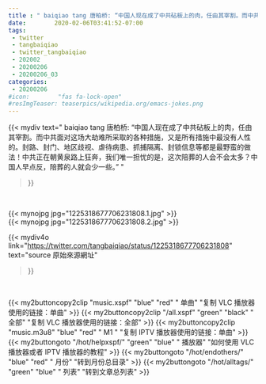 ```yaml
---
title : " baiqiao tang 唐柏桥: “中国人现在成了中共砧板上的肉，任由其宰割。而中共面对这场大劫难所采取的各种措施，又是所有措施中最没有人性的。封路、封门、地区歧视、虐待病患、抓捕隔离、封锁信息等都是最野蛮的做法！中共正在朝黄泉路上狂奔，我们唯一担忧的是，这次陪葬的人会不会太多？中国人早点反，陪葬的人就会少一些。”  "
date:        2020-02-06T03:41:52-07:00
tags:
 - twitter
 - tangbaiqiao
 - twitter_tangbaiqiao
 - 202002
 - 20200206
 - 20200206_03
categories:
 - 20200206
#icon:        "fas fa-lock-open"
#resImgTeaser: teaserpics/wikipedia.org/emacs-jokes.png
---
```


{{< mydiv text=" baiqiao tang 唐柏桥: “中国人现在成了中共砧板上的肉，任由其宰割。而中共面对这场大劫难所采取的各种措施，又是所有措施中最没有人性的。封路、封门、地区歧视、虐待病患、抓捕隔离、封锁信息等都是最野蛮的做法！中共正在朝黄泉路上狂奔，我们唯一担忧的是，这次陪葬的人会不会太多？中国人早点反，陪葬的人就会少一些。”  "
>}}
<br>


 {{< mynojpg jpg="1225318677706231808.1.jpg" >}}<br>  {{< mynojpg jpg="1225318677706231808.2.jpg" >}}<br> 



{{< mydiv4o link="https://twitter.com/tangbaiqiao/status/1225318677706231808"
text="source 原始來源網址"
>}}


<br>





{{< my2buttoncopy2clip "music.xspf"        "blue"   "red"    " 单曲"  "复制 VLC 播放器使用的链接：单曲" >}} {{< my2buttoncopy2clip "/all.xspf"         "green"  "black"  " 全部"  "复制 VLC 播放器使用的链接：全部" >}} {{< my2buttoncopy2clip "music.m3u8"        "blue"   "red"    " M1 "    "复制 IPTV 播放器使用的链接：单曲" >}} {{< my2buttongoto      "/hot/helpxspf/"    "green"  "blue"   " 播放器" "如何使用 VLC 播放器或者 IPTV 播放器的教程" >}} {{< my2buttongoto      "/hot/endothers/"   "blue"   "red"    " 月份"   "转到月份总目录" >}} {{< my2buttongoto      "/hot/alltags/"     "green"  "blue"   " 列表"   "转到文章总列表" >}} 
